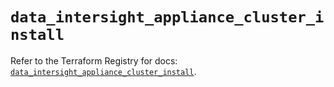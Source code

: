 # `data_intersight_appliance_cluster_install`

Refer to the Terraform Registry for docs: [`data_intersight_appliance_cluster_install`](https://registry.terraform.io/providers/ciscodevnet/intersight/1.0.71/docs/data-sources/appliance_cluster_install).
